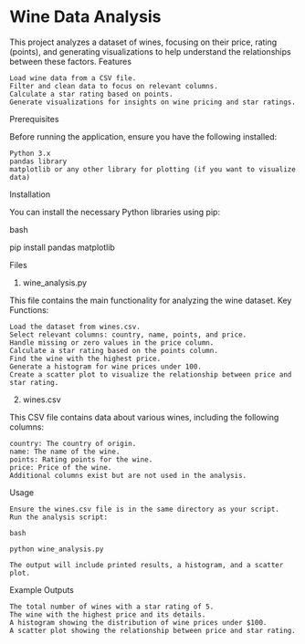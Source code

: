 # Wine Data Analysis

This project analyzes a dataset of wines, focusing on their price, rating (points), and generating visualizations to help understand the relationships between these factors.
Features

    Load wine data from a CSV file.
    Filter and clean data to focus on relevant columns.
    Calculate a star rating based on points.
    Generate visualizations for insights on wine pricing and star ratings.

Prerequisites

Before running the application, ensure you have the following installed:

    Python 3.x
    pandas library
    matplotlib or any other library for plotting (if you want to visualize data)

Installation

You can install the necessary Python libraries using pip:

bash

pip install pandas matplotlib

Files
1. wine_analysis.py

This file contains the main functionality for analyzing the wine dataset.
Key Functions:

    Load the dataset from wines.csv.
    Select relevant columns: country, name, points, and price.
    Handle missing or zero values in the price column.
    Calculate a star rating based on the points column.
    Find the wine with the highest price.
    Generate a histogram for wine prices under 100.
    Create a scatter plot to visualize the relationship between price and star rating.

2. wines.csv

This CSV file contains data about various wines, including the following columns:

    country: The country of origin.
    name: The name of the wine.
    points: Rating points for the wine.
    price: Price of the wine.
    Additional columns exist but are not used in the analysis.

Usage

    Ensure the wines.csv file is in the same directory as your script.
    Run the analysis script:

    bash

    python wine_analysis.py

    The output will include printed results, a histogram, and a scatter plot.

Example Outputs

    The total number of wines with a star rating of 5.
    The wine with the highest price and its details.
    A histogram showing the distribution of wine prices under $100.
    A scatter plot showing the relationship between price and star rating.
